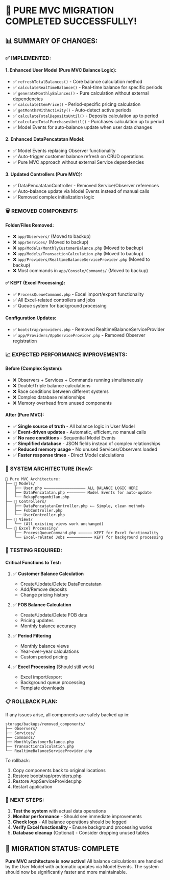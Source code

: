 # 🎉 PURE MVC MIGRATION COMPLETED SUCCESSFULLY! 

## 📊 SUMMARY OF CHANGES:

### ✅ **IMPLEMENTED:**

#### **1. Enhanced User Model (Pure MVC Balance Logic):**
- ✅ `refreshTotalBalances()` - Core balance calculation method
- ✅ `calculateRealTimeBalance()` - Real-time balance for specific periods  
- ✅ `generateMonthlyBalances()` - Pure calculation without external dependencies
- ✅ `calculateItemPrice()` - Period-specific pricing calculation
- ✅ `getMonthsWithActivity()` - Auto-detect active periods
- ✅ `calculateTotalDepositsUntil()` - Deposits calculation up to period
- ✅ `calculateTotalPurchasesUntil()` - Purchases calculation up to period
- ✅ Model Events for auto-balance update when user data changes

#### **2. Enhanced DataPencatatan Model:**
- ✅ Model Events replacing Observer functionality
- ✅ Auto-trigger customer balance refresh on CRUD operations  
- ✅ Pure MVC approach without external Service dependencies

#### **3. Updated Controllers (Pure MVC):**
- ✅ DataPencatatanController - Removed Service/Observer references
- ✅ Auto-balance update via Model Events instead of manual calls
- ✅ Removed complex initialization logic

### 🗑️ **REMOVED COMPONENTS:**

#### **Folder/Files Removed:**
- ❌ `app/Observers/` (Moved to backup)
- ❌ `app/Services/` (Moved to backup)  
- ❌ `app/Models/MonthlyCustomerBalance.php` (Moved to backup)
- ❌ `app/Models/TransactionCalculation.php` (Moved to backup)
- ❌ `app/Providers/RealtimeBalanceServiceProvider.php` (Moved to backup)
- ❌ Most commands in `app/Console/Commands/` (Moved to backup)

#### **✅ KEPT (Excel Processing):**
- ✅ `ProcessQueueCommand.php` - Excel import/export functionality
- ✅ All Excel-related controllers and jobs
- ✅ Queue system for background processing

#### **Configuration Updates:**
- ✅ `bootstrap/providers.php` - Removed RealtimeBalanceServiceProvider
- ✅ `app/Providers/AppServiceProvider.php` - Removed Observer registration

### 📈 **EXPECTED PERFORMANCE IMPROVEMENTS:**

#### **Before (Complex System):**
- ❌ Observers + Services + Commands running simultaneously
- ❌ Double/Triple balance calculations
- ❌ Race conditions between different systems
- ❌ Complex database relationships
- ❌ Memory overhead from unused components

#### **After (Pure MVC):**
- ✅ **Single source of truth** - All balance logic in User Model
- ✅ **Event-driven updates** - Automatic, efficient, no manual calls
- ✅ **No race conditions** - Sequential Model Events
- ✅ **Simplified database** - JSON fields instead of complex relationships
- ✅ **Reduced memory usage** - No unused Services/Observers loaded
- ✅ **Faster response times** - Direct Model calculations

### 🔧 **SYSTEM ARCHITECTURE (New):**

```
📁 Pure MVC Architecture:
├── 📄 Models/
│   ├── User.php ←————————————————— ALL BALANCE LOGIC HERE
│   ├── DataPencatatan.php ←——————— Model Events for auto-update
│   └── RekapPengambilan.php
├── 📄 Controllers/
│   ├── DataPencatatanController.php ←— Simple, clean methods  
│   ├── FobController.php
│   └── UserController.php
├── 📄 Views/
│   └── (All existing views work unchanged)
└── 📄 Excel Processing/
    ├── ProcessQueueCommand.php ←————— KEPT for Excel functionality
    └── Excel-related Jobs ←—————————— KEPT for background processing
```

### 🧪 **TESTING REQUIRED:**

#### **Critical Functions to Test:**
1. ✅ **Customer Balance Calculation**
   - Create/Update/Delete DataPencatatan
   - Add/Remove deposits
   - Change pricing history
   
2. ✅ **FOB Balance Calculation**
   - Create/Update/Delete FOB data
   - Pricing updates
   - Monthly balance accuracy
   
3. ✅ **Period Filtering**
   - Monthly balance views
   - Year-over-year calculations
   - Custom period pricing
   
4. ✅ **Excel Processing** (Should still work)
   - Excel import/export
   - Background queue processing
   - Template downloads

### 📋 **ROLLBACK PLAN:**

If any issues arise, all components are safely backed up in:
```
storage/backups/removed_components/
├── Observers/
├── Services/  
├── Commands/
├── MonthlyCustomerBalance.php
├── TransactionCalculation.php
└── RealtimeBalanceServiceProvider.php
```

To rollback: 
1. Copy components back to original locations
2. Restore bootstrap/providers.php
3. Restore AppServiceProvider.php
4. Restart application

### 🎯 **NEXT STEPS:**

1. **Test the system** with actual data operations
2. **Monitor performance** - Should see immediate improvements
3. **Check logs** - All balance operations should be logged
4. **Verify Excel functionality** - Ensure background processing works
5. **Database cleanup** (Optional) - Consider dropping unused tables

## 🚀 **MIGRATION STATUS: COMPLETE**

**Pure MVC architecture is now active!** 
All balance calculations are handled by the User Model with automatic updates via Model Events. 
The system should now be significantly faster and more maintainable.

